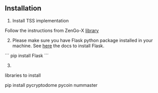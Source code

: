 ## Installation

1. Install TSS implementation

Follow the instructions from ZenGo-X [library](https://github.com/ZenGo-X/multi-party-ecdsa)

2. Please make sure you have Flask python package installed in your machine. See [here](https://flask.palletsprojects.com/en/1.1.x/installation/) the docs to install Flask.

´´´
pip install Flask
´´´

3. 


libraries to install

pip install pycryptodome
pycoin
nummaster
